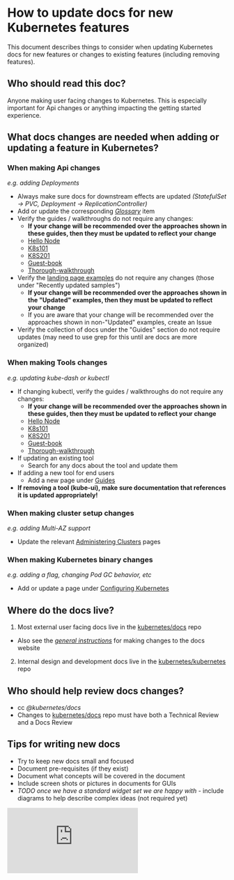 # How to update docs for new Kubernetes features

This document describes things to consider when updating Kubernetes docs for new features or changes to existing features (including removing features).

## Who should read this doc?

Anyone making user facing changes to Kubernetes.  This is especially important for Api changes or anything impacting the getting started experience.

## What docs changes are needed when adding or updating a feature in Kubernetes?

### When making Api changes

*e.g. adding Deployments*
* Always make sure docs for downstream effects are updated *(StatefulSet -> PVC, Deployment -> ReplicationController)*
* Add or update the corresponding *[Glossary](http://kubernetes.io/docs/reference/)* item
* Verify the guides / walkthroughs do not require any changes:
  * **If your change will be recommended over the approaches shown in these guides, then they must be updated to reflect your change**
  * [Hello Node](http://kubernetes.io/docs/hellonode/)
  * [K8s101](http://kubernetes.io/docs/user-guide/walkthrough/)
  * [K8S201](http://kubernetes.io/docs/user-guide/walkthrough/k8s201/)
  * [Guest-book](https://github.com/kubernetes/kubernetes/tree/release-1.2/examples/guestbook)
  * [Thorough-walkthrough](http://kubernetes.io/docs/user-guide/)
* Verify the [landing page examples](http://kubernetes.io/docs/samples/) do not require any changes (those under "Recently updated samples")
  * **If your change will be recommended over the approaches shown in the "Updated" examples, then they must be updated to reflect your change**
  * If you are aware that your change will be recommended over the approaches shown in non-"Updated" examples, create an Issue
* Verify the collection of docs under the "Guides" section do not require updates (may need to use grep for this until are docs are more organized)

### When making Tools changes

*e.g. updating kube-dash or kubectl*
* If changing kubectl, verify the guides / walkthroughs do not require any changes:
  * **If your change will be recommended over the approaches shown in these guides, then they must be updated to reflect your change**
  * [Hello Node](http://kubernetes.io/docs/hellonode/)
  * [K8s101](http://kubernetes.io/docs/user-guide/walkthrough/)
  * [K8S201](http://kubernetes.io/docs/user-guide/walkthrough/k8s201/)
  * [Guest-book](https://github.com/kubernetes/kubernetes/tree/release-1.2/examples/guestbook)
  * [Thorough-walkthrough](http://kubernetes.io/docs/user-guide/)
* If updating an existing tool
  * Search for any docs about the tool and update them
* If adding a new tool for end users
  * Add a new page under [Guides](http://kubernetes.io/docs/)
* **If removing a tool (kube-ui), make sure documentation that references it is updated appropriately!**

### When making cluster setup changes

*e.g. adding Multi-AZ support*
* Update the relevant [Administering Clusters](http://kubernetes.io/docs/) pages

### When making Kubernetes binary changes

*e.g. adding a flag, changing Pod GC behavior, etc*
* Add or update a page under [Configuring Kubernetes](http://kubernetes.io/docs/)

## Where do the docs live?

1. Most external user facing docs live in the [kubernetes/docs](https://github.com/kubernetes/kubernetes.github.io) repo
  * Also see the *[general instructions](http://kubernetes.io/editdocs/)* for making changes to the docs website
2. Internal design and development docs live in the [kubernetes/kubernetes](https://github.com/kubernetes/kubernetes) repo

## Who should help review docs changes?

* cc *@kubernetes/docs*
* Changes to [kubernetes/docs](https://github.com/kubernetes/kubernetes.github.io) repo must have both a Technical Review and a Docs Review

## Tips for writing new docs

* Try to keep new docs small and focused
* Document pre-requisites (if they exist)
* Document what concepts will be covered in the document
* Include screen shots or pictures in documents for GUIs
* *TODO once we have a standard widget set we are happy with* - include diagrams to help describe complex ideas (not required yet)


<!-- BEGIN MUNGE: GENERATED_ANALYTICS -->
[![Analytics](https://kubernetes-site.appspot.com/UA-36037335-10/GitHub/docs/devel/updating-docs-for-feature-changes.md?pixel)]()
<!-- END MUNGE: GENERATED_ANALYTICS -->
